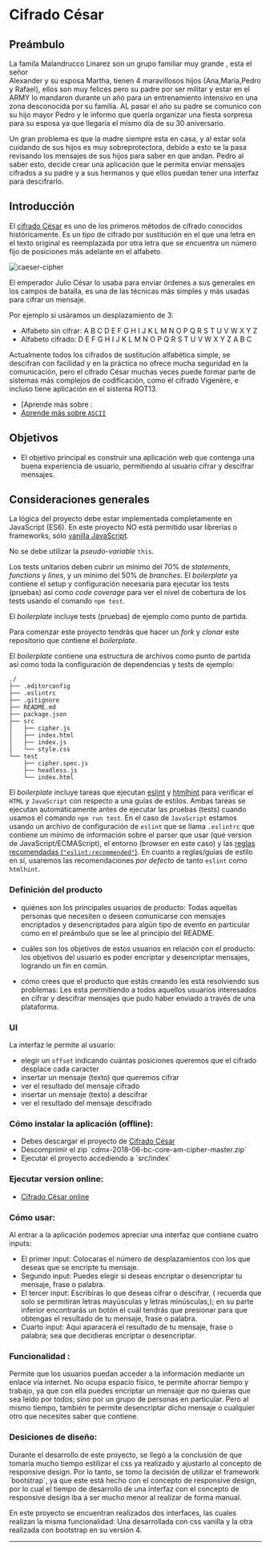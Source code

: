 # Cifrado César

## Preámbulo

La famila Malandrucco Linarez son un grupo familiar muy grande , esta el señor  
Alexander y su esposa Martha, tienen 4 maravillosos hijos (Ana,Maria,Pedro y
Rafael), ellos son muy felices pero su padre por ser militar y estar en el
ARMY lo mandaron durante un año para un entrenamiento intensivo en una zona
desconocida por su familia. AL pasar el año su padre se comunico con su hijo
mayor Pedro y le informo que quería organizar una fiesta sorpresa para su esposa
ya que llegaría el mismo día de su 30 aniversario.

Un gran problema es que la madre siempre esta en casa, y al estar sola cuidando
de sus hijos es muy sobreprotectora, debido a esto se la pasa revisando los
mensajes de sus hijos para saber en que andan. Pedro al saber esto, decide
crear una aplicación que le permita enviar mensajes cifrados a su padre y a sus
hermanos y que ellos puedan tener una interfaz para descifrarlo.

## Introducción

El [cifrado César](https://en.wikipedia.org/wiki/Caesar_cipher) es uno de los
primeros métodos de cifrado conocidos históricamente. Es un tipo de cifrado por
sustitución en el que una letra en el texto original es reemplazada por otra
letra que se encuentra un número fijo de posiciones más adelante en el alfabeto.

![caeser-cipher](https://upload.wikimedia.org/wikipedia/commons/thumb/2/2b/Caesar3.svg/2000px-Caesar3.svg.png)

El emperador Julio César lo usaba para enviar órdenes a sus generales en los
campos de batalla, es una de las técnicas más simples y más usadas para cifrar
un mensaje.

Por ejemplo si usáramos un desplazamiento de 3:

* Alfabeto sin cifrar: A B C D E F G H I J K L M N O P Q R S T U V W X Y Z
* Alfabeto cifrado: D E F G H I J K L M N O P Q R S T U V W X Y Z A B C

Actualmente todos los cifrados de sustitución alfabética simple, se descifran
con facilidad y en la práctica no ofrece mucha seguridad en la comunicación,
pero el cifrado César muchas veces puede formar parte de sistemas más complejos
de codificación, como el cifrado Vigenère, e incluso tiene aplicación en el
sistema ROT13.

* [Aprende más sobre :
* [Aprende más sobre `ASCII`](http://conceptodefinicion.de/ascii/)

## Objetivos

* El objetivo principal es construir una aplicación web que contenga una buena
experiencia de usuario, permitiendo al usuario cifrar y descifrar mensajes.


## Consideraciones generales

La lógica del proyecto debe estar implementada completamente en JavaScript (ES6).
En este proyecto NO está permitido usar librerías o frameworks, sólo
[vanilla JavaScript](https://medium.com/laboratoria-how-to/vanillajs-vs-jquery-31e623bbd46e).

No se debe utilizar la _pseudo-variable_ `this`.

Los tests unitarios deben cubrir un mínimo del 70% de _statements_, _functions_
y _lines_, y un mínimo del 50% de _branches_. El _boilerplate_ ya contiene el
setup y configuración necesaria para ejecutar los tests (pruebas) así como _code
coverage_ para ver el nivel de cobertura de los tests usando el comando `npm
test`.

El _boilerplate_ incluye tests (pruebas) de ejemplo como punto de partida.

Para comenzar este proyecto tendrás que hacer un _fork_ y _clonar_ este
repositorio que contiene el _boilerplate_.

El _boilerplate_ contiene una estructura de archivos como punto de partida así
como toda la configuración de dependencias y tests de ejemplo:

```text
./
├── .editorconfig
├── .eslintrc
├── .gitignore
├── README.md
├── package.json
├── src
│   ├── cipher.js
│   ├── index.html
│   ├── index.js
│   └── style.css
└── test
    ├── cipher.spec.js
    ├── headless.js
    └── index.html
```

El _boilerplate_ incluye tareas que ejecutan [eslint](https://eslint.org/) y
[htmlhint](https://github.com/yaniswang/HTMLHint) para verificar el `HTML` y
`JavaScript` con respecto a una guías de estilos. Ambas tareas se ejecutan
automáticamente antes de ejecutar las pruebas (tests) cuando usamos el comando
`npm run test`. En el caso de `JavaScript` estamos usando un archivo de
configuración de `eslint` que se llama `.eslintrc` que contiene un mínimo de
información sobre el parser que usar (qué version de JavaScript/ECMAScript), el
entorno (browser en este caso) y las [reglas recomendadas (`"eslint:recommended"`)](https://eslint.org/docs/rules/).
En cuanto a reglas/guías de estilo en sí,
usaremos las recomendaciones _por defecto_ de tanto `eslint` como `htmlhint`.

### Definición del producto
* quiénes son los principales usuarios de producto: Todas aquellas personas
  que necesiten o deseen comunicarse con mensajes encriptados y desencriptados
  para algún tipo de evento en particular como en el preámbulo que se lee al
  principio del README.

* cuáles son los objetivos de estos usuarios en relación con el producto: los
  objetivos del usuario es poder encriptar y desencriptar mensajes, logrando
  un fin en común.

* cómo crees que el producto que estás creando les está resolviendo sus
  problemas: Les esta permitiendo a todos aquellos usuarios interesados en cifrar
  y descifrar mensajes que pudo haber enviado a través de una plataforma.


### UI

La interfaz le permite al usuario:

* elegir un `offset` indicando cuántas posiciones queremos que el cifrado
  desplace cada caracter
* insertar un mensaje (texto) que queremos cifrar
* ver el resultado del mensaje cifrado
* insertar un mensaje (texto) a descifrar
* ver el resultado del mensaje descifrado

### Cómo instalar la aplicación (offline):

- Debes descargar el proyecto de [Cifrado César](https://github.com/Vicky2813/cdmx-2018-06-bc-core-am-cipher/archive/master.zip)
- Descomprimir el zip ´cdmx-2018-06-bc-core-am-cipher-master.zip´
- Ejecutar el proyecto accediendo a ´src/index´

### Ejecutar version online:
- [Cifrado César online](https://vicky2813.github.io/cdmx-2018-06-bc-core-am-cipher/src/)


### Cómo usar:
Al entrar a la aplicación podemos apreciar una interfaz que contiene cuatro inputs:
- El primer input: Colocaras el número de desplazamientos con los que deseas
que se encripte tu mensaje.
- Segundo input: Puedes elegir si deseas encriptar o desencriptar tu mensaje,
frase o palabra.
- El tercer input: Escribiras lo que deseas cifrar o descifrar, ( recuerda que
  solo se permitiran letras mayúsculas y letras minúsculas,); en su parte inferior
  encontrarás un botón el cuál tendrás que presionar para que obtengas el resultado
  de tu mensaje, frase o palabra.
- Cuarto input: Aqui aparacerá el resultado de tu mensaje, frase o palabra; sea
que decidieras encriptar o desencriptar.

### Funcionalidad :
Permite que los usuarios puedan acceder a la información mediante un enlace vía
internet. No ocupa espacio físico, te permite ahorrar tiempo y trabajo, ya que
con ella puedes encriptar un mensaje que no quieras que sea leído por todos;
sino por un grupo de personas en particular. Pero al mismo tiempo, también
te permite desencriptar dicho mensaje o cualquier otro que necesites saber
que contiene.

### Desiciones de diseño:

Durante el desarrollo de este proyecto, se llegó a la conclusión de que tomaría
mucho tiempo estilizar el css ya realizado y ajustarlo al concepto de
responsive design. Por lo tanto, se tomo la decisión de utilizar el framework
´bootstrap´, ya que este está hecho con el concepto de responsive design, por lo
cual el tiempo de desarrollo de una interfaz con el concepto de responsive
design iba a ser mucho menor al realizar de forma manual.

En este proyecto se encuentran realizados dos interfaces, las cuales realizan
la misma funcionalidad: Una desarrollada con css vanilla y la otra realizada
con bootstrap en su versión 4.


***
